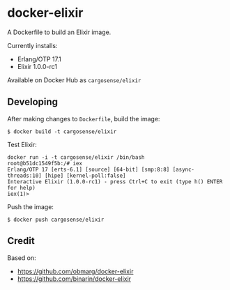 # docker-elixir

A Dockerfile to build an Elixir image.

Currently installs:

* Erlang/OTP 17.1
* Elixir 1.0.0-rc1

Available on Docker Hub as `cargosense/elixir`

## Developing

After making changes to `Dockerfile`, build the image:

```
$ docker build -t cargosense/elixir
```

Test Elixir:

```
docker run -i -t cargosense/elixir /bin/bash
root@b51dc1549f5b:/# iex
Erlang/OTP 17 [erts-6.1] [source] [64-bit] [smp:8:8] [async-threads:10] [hipe] [kernel-poll:false]
Interactive Elixir (1.0.0-rc1) - press Ctrl+C to exit (type h() ENTER for help)
iex(1)>
```

Push the image:

```
$ docker push cargosense/elixir
```

## Credit

Based on:

* https://github.com/obmarg/docker-elixir
* https://github.com/binarin/docker-elixir
